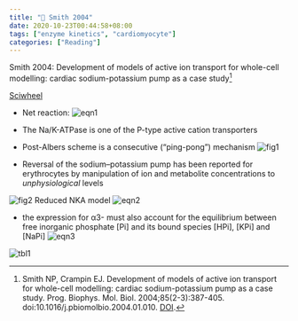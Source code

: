 ```yaml
---
title: "📝 Smith 2004"
date: 2020-10-23T00:44:58+08:00
tags: ["enzyme kinetics", "cardiomyocyte"]
categories: ["Reading"]
---
```


Smith 2004: Development of models of active ion transport for whole-cell modelling: cardiac sodium-potassium pump as a case study[^Smith2004]

[Sciwheel](https://sciwheel.com/work/#/items/6173790)

<!--more-->

* Net reaction: ![eqn1](https://user-images.githubusercontent.com/40054455/86723117-2fd06e80-c05a-11ea-8b97-497bc2be0d16.png)
* The Na/K-ATPase is one of the P-type active cation transporters
* Post-Albers scheme is a consecutive (“ping-pong”) mechanism
![fig1](https://user-images.githubusercontent.com/40054455/86723125-319a3200-c05a-11ea-9106-a384fe89bb99.png)

* Reversal of the sodium–potassium pump has been reported for erythrocytes by manipulation of ion and metabolite concentrations to *unphysiological* levels

![fig2 Reduced NKA model](https://user-images.githubusercontent.com/40054455/86723128-3232c880-c05a-11ea-9046-8c8f796ebaa4.png)
![eqn2](https://user-images.githubusercontent.com/40054455/86723120-30690500-c05a-11ea-960a-27dfb1b9e436.png)

* the expression for α3- must also account for the equilibrium between free inorganic phosphate [Pi] and its bound species [HPi], [KPi] and [NaPi]
![eqn3](https://user-images.githubusercontent.com/40054455/86723122-31019b80-c05a-11ea-88e7-282de8dd837f.png)

![tbl1](https://user-images.githubusercontent.com/40054455/86723133-32cb5f00-c05a-11ea-9ef4-78678043910e.png)

[^Smith2004]: Smith NP, Crampin EJ. Development of models of active ion transport for whole-cell modelling: cardiac sodium-potassium pump as a case study. Prog. Biophys. Mol. Biol. 2004;85(2-3):387-405. doi:10.1016/j.pbiomolbio.2004.01.010. [DOI](https://doi.org/10.1016/j.pbiomolbio.2004.01.010).
